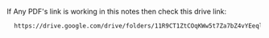 If Any PDF's link is working in this notes then check this drive link: 

```bash
  https://drive.google.com/drive/folders/11R9CT1ZtCOqKWw5t7Za7bZ4vYEeql1GE?usp=sharing
```
